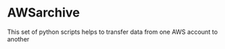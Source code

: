 AWSarchive
==========

This set of python scripts helps to transfer data from one AWS account to another
